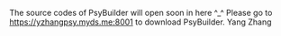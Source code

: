 The source codes of PsyBuilder will open soon in here ^_^
Please go to https://yzhangpsy.myds.me:8001 to download PsyBuilder.
Yang Zhang
